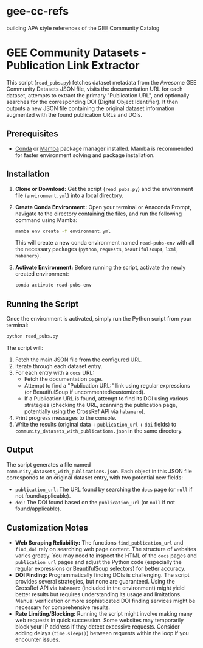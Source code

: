 # gee-cc-refs
building APA style references of the GEE Community Catalog

# GEE Community Datasets - Publication Link Extractor

This script (`read_pubs.py`) fetches dataset metadata from the Awesome GEE Community Datasets JSON file, visits the documentation URL for each dataset, attempts to extract the primary "Publication URL", and optionally searches for the corresponding DOI (Digital Object Identifier). It then outputs a new JSON file containing the original dataset information augmented with the found publication URLs and DOIs.

## Prerequisites

* [Conda](https://docs.conda.io/en/latest/miniconda.html) or [Mamba](https://mamba.readthedocs.io/en/latest/installation.html) package manager installed. Mamba is recommended for faster environment solving and package installation.

## Installation

1.  **Clone or Download:** Get the script (`read_pubs.py`) and the environment file (`environment.yml`) into a local directory.

2.  **Create Conda Environment:** Open your terminal or Anaconda Prompt, navigate to the directory containing the files, and run the following command using Mamba:

    ```bash
    mamba env create -f environment.yml
    ```
    This will create a new conda environment named `read-pubs-env` with all the necessary packages (`python`, `requests`, `beautifulsoup4`, `lxml`, `habanero`).

3.  **Activate Environment:** Before running the script, activate the newly created environment:
    ```bash
    conda activate read-pubs-env
    ```

## Running the Script

Once the environment is activated, simply run the Python script from your terminal:

```bash
python read_pubs.py
```

The script will:
1.  Fetch the main JSON file from the configured URL.
2.  Iterate through each dataset entry.
3.  For each entry with a `docs` URL:
    * Fetch the documentation page.
    * Attempt to find a "Publication URL:" link using regular expressions (or BeautifulSoup if uncommented/customized).
    * If a Publication URL is found, attempt to find its DOI using various strategies (checking the URL, scanning the publication page, potentially using the CrossRef API via `habanero`).
4.  Print progress messages to the console.
5.  Write the results (original data + `publication_url` + `doi` fields) to `community_datasets_with_publications.json` in the same directory.

## Output

The script generates a file named `community_datasets_with_publications.json`. Each object in this JSON file corresponds to an original dataset entry, with two potential new fields:
* `publication_url`: The URL found by searching the `docs` page (or `null` if not found/applicable).
* `doi`: The DOI found based on the `publication_url` (or `null` if not found/applicable).

## Customization Notes

* **Web Scraping Reliability:** The functions `find_publication_url` and `find_doi` rely on searching web page content. The structure of websites varies greatly. You may need to inspect the HTML of the `docs` pages and `publication_url` pages and adjust the Python code (especially the regular expressions or BeautifulSoup selectors) for better accuracy.
* **DOI Finding:** Programmatically finding DOIs is challenging. The script provides several strategies, but none are guaranteed. Using the CrossRef API via `habanero` (included in the environment) might yield better results but requires understanding its usage and limitations. Manual verification or more sophisticated DOI finding services might be necessary for comprehensive results.
* **Rate Limiting/Blocking:** Running the script might involve making many web requests in quick succession. Some websites may temporarily block your IP address if they detect excessive requests. Consider adding delays (`time.sleep()`) between requests within the loop if you encounter issues.

